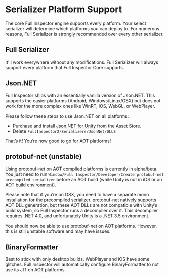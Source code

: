 # Serializer Platform Support

The core Full Inspector engine supports every platform. Your select serializer will determine which platforms you can deploy to. For numerous reasons, Full Serializer is strongly recommended over every other serializer.

## Full Serializer

It'll work everywhere without any modifications. Full Serializer will always support every platform that Full Inspector Core supports.

## Json.NET

Full Inspector ships with an essentially vanilla version of Json.NET. This supports the easier platforms (Android, Windows/Linux/OSX) but does not work for the more complex ones like WinRT, iOS, WebGL, or WebPlayer.

Please follow these steps to use Json.NET on all platforms:

- Purchase and install [Json.NET for Unity](http://u3d.as/5q2) from the Asset Store.
- Delete `FullInspector2/Serializers/JsonNet/DLLS`

That’s it! You’re now good to go for AOT platforms!

## protobuf-net (unstable)

Using protobuf-net on AOT compiled platforms is currently in alpha/beta. You just need to run `Window/Full Inspector/Developer/Create protobuf-net precompiled serializer` before an AOT build (while Unity is not in iOS or an AOT build environment).

Please note that if you’re on OSX, you need to have a separate mono installation for the precompiled serializer. protobuf-net natively supports AOT DLL generation, but these AOT DLLs are not compatible with Unity’s build system, so Full Inspector runs a decompiler over it. This decompiler requires .NET 4.0, and unfortunately Unity is a .NET 3.5 environment.

You should now be able to use protobuf-net on AOT platforms. However, this is still unstable software and may have issues.

## BinaryFormatter

Best to stick with only desktop builds. WebPlayer and iOS have some glitches. Full Inspector will automatically configure BinaryFormatter to not use its JIT on AOT platforms.